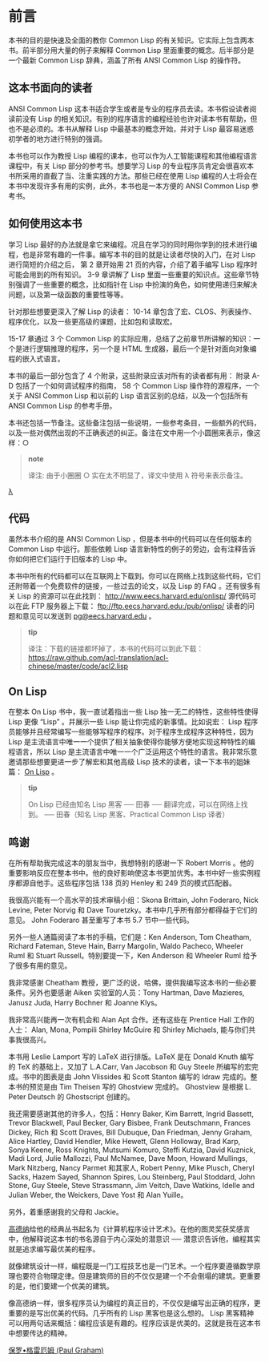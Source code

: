 前言
====

本书的目的是快速及全面的教你 Common Lisp
的有关知识。它实际上包含两本书。前半部分用大量的例子来解释 Common Lisp
里面重要的概念。后半部分是一个最新 Common Lisp 辞典，涵盖了所有 ANSI
Common Lisp 的操作符。

这本书面向的读者
----------------

ANSI Common Lisp
这本书适合学生或者是专业的程序员去读。本书假设读者阅读前没有 Lisp
的相关知识。有别的程序语言的编程经验也许对读本书有帮助，但也不是必须的。本书从解释
Lisp 中最基本的概念开始，并对于 Lisp
最容易迷惑初学者的地方进行特别的强调。

本书也可以作为教授 Lisp
编程的课本，也可以作为人工智能课程和其他编程语言课程中，有关 Lisp
部分的参考书。想要学习 Lisp
的专业程序员肯定会很喜欢本书所采用的直截了当、注重实践的方法。那些已经在使用
Lisp 编程的人士将会在本书中发现许多有用的实例，此外，本书也是一本方便的
ANSI Common Lisp 参考书。

如何使用这本书
--------------

学习 Lisp
最好的办法就是拿它来编程。况且在学习的同时用你学到的技术进行编程，也是非常有趣的一件事。编写本书的目的就是让读者尽快的入门，在对
Lisp 进行简短的介绍之后， 第 2 章开始用 21 页的内容，介绍了着手编写 Lisp
程序时可能会用到的所有知识。 3-9 章讲解了 Lisp
里面一些重要的知识点。这些章节特别强调了一些重要的概念，比如指针在 Lisp
中扮演的角色，如何使用递归来解决问题，以及第一级函数的重要性等等。

针对那些想要更深入了解 Lisp 的读者： 10-14
章包含了宏、CLOS、列表操作、程序优化，以及一些更高级的课题，比如包和读取宏。

15-17 章通过 3 个 Common Lisp
的实际应用，总结了之前章节所讲解的知识：一个是进行逻辑推理的程序，另一个是
HTML 生成器，最后一个是针对面向对象编程的嵌入式语言。

本书的最后一部分包含了 4 个附录，这些附录应该对所有的读者都有用： 附录
A-D 包括了一个如何调试程序的指南， 58 个 Common Lisp
操作符的源程序，一个关于 ANSI Common Lisp 和以前的 Lisp
语言区别的总结，以及一个包括所有 ANSI Common Lisp 的参考手册。

本书还包括一节备注。这些备注包括一些说明，一些参考条目，一些额外的代码，以及一些对偶然出现的不正确表述的纠正。备注在文中用一个小圆圈来表示，像这样：○

> **note**
>
> 译注: 由于小圈圈 ○ 实在太不明显了，译文中使用 λ 符号来表示备注。

[λ](http://ansi-common-lisp.readthedocs.org/en/latest/zhCN/notes-cn.html#viii-notes-viii)

代码
----

虽然本书介绍的是 ANSI Common Lisp ，但是本书中的代码可以在任何版本的
Common Lisp 中运行。那些依赖 Lisp
语言新特性的例子的旁边，会有注释告诉你如何把它们运行于旧版本的 Lisp 中。

本书中所有的代码都可以在互联网上下载到。你可以在网络上找到这些代码，它们还附带着一个免费软件的链接，一些过去的论文，以及
Lisp 的 FAQ 。还有很多有关 Lisp 的资源可以在此找到：
<http://www.eecs.harvard.edu/onlisp/> 源代码可以在此 FTP 服务器上下载：
<ftp://ftp.eecs.harvard.edu:/pub/onlisp/> 读者的问题和意见可以发送到
<pg@eecs.harvard.edu> 。

> **tip**
>
> 译注：下载的链接都坏掉了，本书的代码可以到此下载：https://raw.github.com/acl-translation/acl-chinese/master/code/acl2.lisp

On Lisp
-------

在整本 On Lisp 书中，我一直试着指出一些 Lisp
独一无二的特性，这些特性使得 Lisp 更像 “Lisp” 。并展示一些 Lisp
能让你完成的新事情。比如说宏： Lisp
程序员能够并且经常编写一些能够写程序的程序。对于程序生成程序这种特性，因为
Lisp
是主流语言中唯一一个提供了相关抽象使得你能够方便地实现这种特性的编程语言，所以
Lisp
是主流语言中唯一一个广泛运用这个特性的语言。我非常乐意邀请那些想要更进一步了解宏和其他高级
Lisp 技术的读者，读一下本书的姐妹篇： [On
Lisp](http://www.paulgraham.com/onlisp.html) 。

> **tip**
>
> On Lisp 已经由知名 Lisp 黑客 ── 田春 ── 翻译完成，可以在网络上找到。
> ── 田春（知名 Lisp 黑客、Practical Common Lisp 译者）

鸣谢
----

在所有帮助我完成这本的朋友当中，我想特别的感谢一下 Robert Morris
。他的重要影响反应在整本书中。他的良好影响使这本书更加优秀。本书中好一些实例程序都源自他手。这些程序包括
138 页的 Henley 和 249 页的模式匹配器。

我很高兴能有一个高水平的技术审稿小组：Skona Brittain, John Foderaro,
Nick Levine, Peter Norvig 和 Dave
Touretzky。本书中几乎所有部分都得益于它们的意见。 John Foderaro
甚至重写了本书 5.7 节中一些代码。

另外一些人通篇阅读了本书的手稿，它们是：Ken Anderson, Tom Cheatham,
Richard Fateman, Steve Hain, Barry Margolin, Waldo Pacheco, Wheeler Ruml
和 Stuart Russell。特别要提一下，Ken Anderson 和 Wheeler Ruml
给予了很多有用的意见。

我非常感谢 Cheatham
教授，更广泛的说，哈佛，提供我编写这本书的一些必要条件。另外也要感谢
Aiken 实验室的人员：Tony Hartman, Dave Mazieres, Janusz Juda, Harry
Bochner 和 Joanne Klys。

我非常高兴能再一次有机会和 Alan Apt 合作。还有这些在 Prentice Hall
工作的人士： Alan, Mona, Pompili Shirley McGuire 和 Shirley Michaels,
能与你们共事我很高兴。

本书用 Leslie Lamport 写的 LaTeX 进行排版。LaTeX 是在 Donald Knuth
编写的 TeX 的基础上，又加了 L.A.Carr, Van Jacobson 和 Guy Steele
所编写的宏完成。书中的图表是由 John Vlissides 和 Scott Stanton 编写的
Idraw 完成的。整本书的预览是由 Tim Theisen 写的 Ghostview 完成的。
Ghostview 是根据 L. Peter Deutsch 的 Ghostscript 创建的。

我还需要感谢其他的许多人，包括：Henry Baker, Kim Barrett, Ingrid
Bassett, Trevor Blackwell, Paul Becker, Gary Bisbee, Frank Deutschmann,
Frances Dickey, Rich 和 Scott Draves, Bill Dubuque, Dan Friedman, Jenny
Graham, Alice Hartley, David Hendler, Mike Hewett, Glenn Holloway, Brad
Karp, Sonya Keene, Ross Knights, Mutsumi Komuro, Steffi Kutzia, David
Kuznick, Madi Lord, Julie Mallozzi, Paul McNamee, Dave Moon, Howard
Mullings, Mark Nitzberg, Nancy Parmet 和其家人, Robert Penny, Mike
Plusch, Cheryl Sacks, Hazem Sayed, Shannon Spires, Lou Steinberg, Paul
Stoddard, John Stone, Guy Steele, Steve Strassmann, Jim Veitch, Dave
Watkins, Idelle and Julian Weber, the Weickers, Dave Yost 和 Alan
Yuille。

另外，着重感谢我的父母和 Jackie。

[高德纳](http://zh.wikipedia.org/zh-cn/%E9%AB%98%E5%BE%B7%E7%BA%B3)给他的经典丛书起名为《计算机程序设计艺术》。在他的图灵奖获奖感言中，他解释说这本书的书名源自于内心深处的潜意识
── 潜意识告诉他，编程其实就是追求编写最优美的程序。

就像建筑设计一样，编程既是一门工程技艺也是一门艺术。一个程序要遵循数学原理也要符合物理定律。但是建筑师的目的不仅仅是建一个不会倒塌的建筑。更重要的是，他们要建一个优美的建筑。

像高德纳一样，很多程序员认为编程的真正目的，不仅仅是编写出正确的程序，更重要的是写出优美的代码。几乎所有的
Lisp 黑客也是这么想的。 Lisp
黑客精神可以用两句话来概括：编程应该是有趣的。程序应该是优美的。这就是我在这本书中想要传达的精神。

[保罗•格雷厄姆 (Paul Graham)](http://paulgraham.com/)
